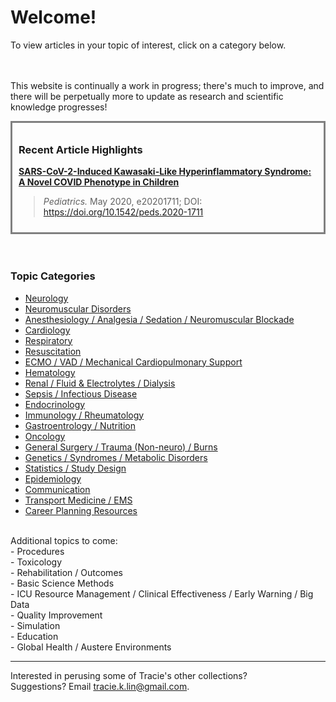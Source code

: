 # Welcome!
To view articles in your topic of interest, click on a category below. 

<br><br>This website is continually a work in progress; there's much to improve, and there will be perpetually more to update as research and scientific knowledge progresses!


<html>
<head>
<style>
div {
  width: auto;
  padding: 10px;
  border: 3px;
  border-style: solid;
  border-color: gray;
  margin: 0;
  font-color: black;
}
</style>
</head>
<body>

<div>
  
  <h3>Recent Article Highlights</h3>
  
<b><a href="https://pediatrics.aappublications.org/content/early/2020/05/19/peds.2020-1711?cct=2287">SARS-CoV-2-Induced Kawasaki-Like Hyperinflammatory Syndrome: A Novel COVID Phenotype in Children</a></b>
<br><blockquote><i>Pediatrics.</i> May 2020, e20201711; DOI: https://doi.org/10.1542/peds.2020-1711
  </blockquote>
  </div>

</body>
</html>
<br>
<br>
    

### <strong>Topic Categories</strong>

- <a href = "https://tracielin.github.io/PICU_Resources/neuro"> Neurology </a>
- <a href = "https://tracielin.github.io/PICU_Resources/neuromusc"> Neuromuscular Disorders </a>
- <a href = "https://tracielin.github.io/PICU_Resources/anesthesiology"> Anesthesiology / Analgesia / Sedation / Neuromuscular Blockade </a>
- <a href = "https://tracielin.github.io/PICU_Resources/cardio"> Cardiology </a>
- <a href = "https://tracielin.github.io/PICU_Resources/resp"> Respiratory </a>
- <a href = "https://tracielin.github.io/PICU_Resources/resus"> Resuscitation </a>
- <a href = "https://tracielin.github.io/PICU_Resources/ecmo"> ECMO / VAD / Mechanical Cardiopulmonary Support </a>
- <a href = "https://tracielin.github.io/PICU_Resources/heme"> Hematology </a>
- <a href = "https://tracielin.github.io/PICU_Resources/renal"> Renal / Fluid & Electrolytes / Dialysis </a>
- <a href = "https://tracielin.github.io/PICU_Resources/sepsisID"> Sepsis / Infectious Disease </a>
- <a href = "https://tracielin.github.io/PICU_Resources/endo"> Endocrinology </a>
- <a href = "https://tracielin.github.io/PICU_Resources/immuno_rheum"> Immunology / Rheumatology </a>
- <a href = "https://tracielin.github.io/PICU_Resources/GI"> Gastroentrology / Nutrition </a>
- <a href = "https://tracielin.github.io/PICU_Resources/onc"> Oncology </a>
- <a href = "https://tracielin.github.io/PICU_Resources/sx"> General Surgery / Trauma (Non-neuro) / Burns </a>
- <a href = "https://tracielin.github.io/PICU_Resources/genetics_metab"> Genetics / Syndromes / Metabolic Disorders </a>
- <a href = "https://tracielin.github.io/PICU_Resources/stats"> Statistics / Study Design</a>
- <a href = "https://tracielin.github.io/PICU_Resources/epidemiology"> Epidemiology </a> 
- <a href = "https://tracielin.github.io/PICU_Resources/communication"> Communication </a> 
- <a href = "https://tracielin.github.io/PICU_Resources/transportems"> Transport Medicine / EMS </a> 
- <a href = "https://tracielin.github.io/PICU_Resources/career"> Career Planning Resources </a>

<br>
Additional topics to come:
<br>- Procedures
<br>- Toxicology
<br>- Rehabilitation / Outcomes
<br>- Basic Science Methods
<br>- ICU Resource Management / Clinical Effectiveness / Early Warning / Big Data
<br>- Quality Improvement
<br>- Simulation 
<br>- Education
<br>- Global Health / Austere Environments


---------------
Interested in perusing some of Tracie's other collections?
<br>Suggestions? Email tracie.k.lin@gmail.com.
